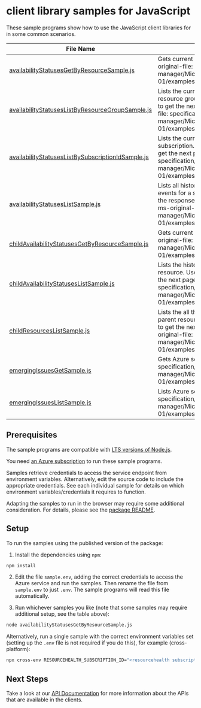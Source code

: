 # client library samples for JavaScript

These sample programs show how to use the JavaScript client libraries for in some common scenarios.

| **File Name**                                                                                       | **Description**                                                                                                                                                                                                                                                                                                                                 |
| --------------------------------------------------------------------------------------------------- | ----------------------------------------------------------------------------------------------------------------------------------------------------------------------------------------------------------------------------------------------------------------------------------------------------------------------------------------------- |
| [availabilityStatusesGetByResourceSample.js][availabilitystatusesgetbyresourcesample]               | Gets current availability status for a single resource x-ms-original-file: specification/resourcehealth/resource-manager/Microsoft.ResourceHealth/stable/2017-07-01/examples/AvailabilityStatus_GetByResource.json                                                                                                                              |
| [availabilityStatusesListByResourceGroupSample.js][availabilitystatuseslistbyresourcegroupsample]   | Lists the current availability status for all the resources in the resource group. Use the nextLink property in the response to get the next page of availability statuses. x-ms-original-file: specification/resourcehealth/resource-manager/Microsoft.ResourceHealth/stable/2017-07-01/examples/AvailabilityStatuses_ListByResourceGroup.json |
| [availabilityStatusesListBySubscriptionIdSample.js][availabilitystatuseslistbysubscriptionidsample] | Lists the current availability status for all the resources in the subscription. Use the nextLink property in the response to get the next page of availability statuses. x-ms-original-file: specification/resourcehealth/resource-manager/Microsoft.ResourceHealth/stable/2017-07-01/examples/AvailabilityStatuses_ListBySubscriptionId.json  |
| [availabilityStatusesListSample.js][availabilitystatuseslistsample]                                 | Lists all historical availability transitions and impacting events for a single resource. Use the nextLink property in the response to get the next page of availability status x-ms-original-file: specification/resourcehealth/resource-manager/Microsoft.ResourceHealth/stable/2017-07-01/examples/AvailabilityStatuses_List.json            |
| [childAvailabilityStatusesGetByResourceSample.js][childavailabilitystatusesgetbyresourcesample]     | Gets current availability status for a single resource x-ms-original-file: specification/resourcehealth/resource-manager/Microsoft.ResourceHealth/stable/2017-07-01/examples/ChildAvailabilityStatus_GetByResource.json                                                                                                                         |
| [childAvailabilityStatusesListSample.js][childavailabilitystatuseslistsample]                       | Lists the historical availability statuses for a single child resource. Use the nextLink property in the response to get the next page of availability status x-ms-original-file: specification/resourcehealth/resource-manager/Microsoft.ResourceHealth/stable/2017-07-01/examples/ChildAvailabilityStatuses_List.json                         |
| [childResourcesListSample.js][childresourceslistsample]                                             | Lists the all the children and its current health status for a parent resource. Use the nextLink property in the response to get the next page of children current health x-ms-original-file: specification/resourcehealth/resource-manager/Microsoft.ResourceHealth/stable/2017-07-01/examples/ChildResources_List.json                        |
| [emergingIssuesGetSample.js][emergingissuesgetsample]                                               | Gets Azure services' emerging issues. x-ms-original-file: specification/resourcehealth/resource-manager/Microsoft.ResourceHealth/stable/2017-07-01/examples/EmergingIssues_Get.json                                                                                                                                                             |
| [emergingIssuesListSample.js][emergingissueslistsample]                                             | Lists Azure services' emerging issues. x-ms-original-file: specification/resourcehealth/resource-manager/Microsoft.ResourceHealth/stable/2017-07-01/examples/EmergingIssues_List.json                                                                                                                                                           |

## Prerequisites

The sample programs are compatible with [LTS versions of Node.js](https://github.com/nodejs/release#release-schedule).

You need [an Azure subscription][freesub] to run these sample programs.

Samples retrieve credentials to access the service endpoint from environment variables. Alternatively, edit the source code to include the appropriate credentials. See each individual sample for details on which environment variables/credentials it requires to function.

Adapting the samples to run in the browser may require some additional consideration. For details, please see the [package README][package].

## Setup

To run the samples using the published version of the package:

1. Install the dependencies using `npm`:

```bash
npm install
```

2. Edit the file `sample.env`, adding the correct credentials to access the Azure service and run the samples. Then rename the file from `sample.env` to just `.env`. The sample programs will read this file automatically.

3. Run whichever samples you like (note that some samples may require additional setup, see the table above):

```bash
node availabilityStatusesGetByResourceSample.js
```

Alternatively, run a single sample with the correct environment variables set (setting up the `.env` file is not required if you do this), for example (cross-platform):

```bash
npx cross-env RESOURCEHEALTH_SUBSCRIPTION_ID="<resourcehealth subscription id>" node availabilityStatusesGetByResourceSample.js
```

## Next Steps

Take a look at our [API Documentation][apiref] for more information about the APIs that are available in the clients.

[availabilitystatusesgetbyresourcesample]: https://github.com/Azure/azure-sdk-for-js/blob/main/sdk/resourcehealth/arm-resourcehealth/samples/v3/javascript/availabilityStatusesGetByResourceSample.js
[availabilitystatuseslistbyresourcegroupsample]: https://github.com/Azure/azure-sdk-for-js/blob/main/sdk/resourcehealth/arm-resourcehealth/samples/v3/javascript/availabilityStatusesListByResourceGroupSample.js
[availabilitystatuseslistbysubscriptionidsample]: https://github.com/Azure/azure-sdk-for-js/blob/main/sdk/resourcehealth/arm-resourcehealth/samples/v3/javascript/availabilityStatusesListBySubscriptionIdSample.js
[availabilitystatuseslistsample]: https://github.com/Azure/azure-sdk-for-js/blob/main/sdk/resourcehealth/arm-resourcehealth/samples/v3/javascript/availabilityStatusesListSample.js
[childavailabilitystatusesgetbyresourcesample]: https://github.com/Azure/azure-sdk-for-js/blob/main/sdk/resourcehealth/arm-resourcehealth/samples/v3/javascript/childAvailabilityStatusesGetByResourceSample.js
[childavailabilitystatuseslistsample]: https://github.com/Azure/azure-sdk-for-js/blob/main/sdk/resourcehealth/arm-resourcehealth/samples/v3/javascript/childAvailabilityStatusesListSample.js
[childresourceslistsample]: https://github.com/Azure/azure-sdk-for-js/blob/main/sdk/resourcehealth/arm-resourcehealth/samples/v3/javascript/childResourcesListSample.js
[emergingissuesgetsample]: https://github.com/Azure/azure-sdk-for-js/blob/main/sdk/resourcehealth/arm-resourcehealth/samples/v3/javascript/emergingIssuesGetSample.js
[emergingissueslistsample]: https://github.com/Azure/azure-sdk-for-js/blob/main/sdk/resourcehealth/arm-resourcehealth/samples/v3/javascript/emergingIssuesListSample.js
[apiref]: https://docs.microsoft.com/javascript/api/@azure/arm-resourcehealth?view=azure-node-preview
[freesub]: https://azure.microsoft.com/free/
[package]: https://github.com/Azure/azure-sdk-for-js/tree/main/sdk/resourcehealth/arm-resourcehealth/README.md
